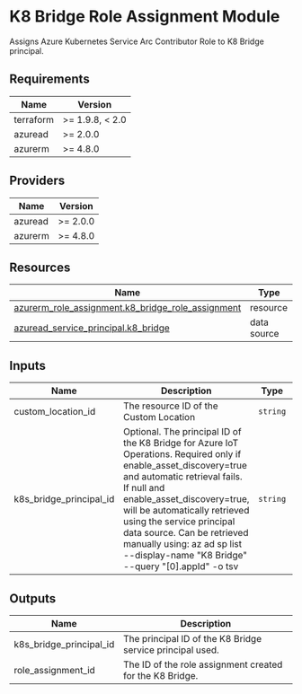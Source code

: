 <!-- BEGIN_TF_DOCS -->
<!-- markdown-table-prettify-ignore-start -->
# K8 Bridge Role Assignment Module

Assigns Azure Kubernetes Service Arc Contributor Role to K8 Bridge principal.

## Requirements

| Name | Version |
|------|---------|
| terraform | >= 1.9.8, < 2.0 |
| azuread | >= 2.0.0 |
| azurerm | >= 4.8.0 |

## Providers

| Name | Version |
|------|---------|
| azuread | >= 2.0.0 |
| azurerm | >= 4.8.0 |

## Resources

| Name | Type |
|------|------|
| [azurerm_role_assignment.k8_bridge_role_assignment](https://registry.terraform.io/providers/hashicorp/azurerm/latest/docs/resources/role_assignment) | resource |
| [azuread_service_principal.k8_bridge](https://registry.terraform.io/providers/hashicorp/azuread/latest/docs/data-sources/service_principal) | data source |

## Inputs

| Name | Description | Type | Default | Required |
|------|-------------|------|---------|:--------:|
| custom\_location\_id | The resource ID of the Custom Location | `string` | n/a | yes |
| k8s\_bridge\_principal\_id | Optional. The principal ID of the K8 Bridge for Azure IoT Operations. Required only if enable\_asset\_discovery=true and automatic retrieval fails. If null and enable\_asset\_discovery=true, will be automatically retrieved using the service principal data source.  Can be retrieved manually using:    az ad sp list --display-name \"K8 Bridge\" --query \"[0].appId\" -o tsv | `string` | `null` | no |

## Outputs

| Name | Description |
|------|-------------|
| k8s\_bridge\_principal\_id | The principal ID of the K8 Bridge service principal used. |
| role\_assignment\_id | The ID of the role assignment created for the K8 Bridge. |
<!-- markdown-table-prettify-ignore-end -->
<!-- END_TF_DOCS -->
